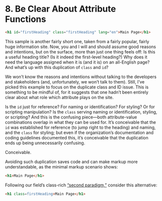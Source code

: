 # 8. Be Clear About Attribute Functions

```html
<h1 id="firstHeading" class="firstHeading" lang="en">Main Page</h1>
```

This sample is another fairly short one, taken from a fairly popular, fairly huge information site. Now, you and I will and should assume good reasons and intentions, but on the surface, more than just one thing feels off: Is this a useful heading title? (Is it indeed the first-level heading?) Why does it need the language assigned when it is (and it is) on an all-English page? And what’s up with this duplication of `class` and `id`?

We won’t know the reasons and intentions without talking to the developers and stakeholders (and, unfortunately, we won’t talk to them). Still, I’ve picked this example to focus on the duplicate class and ID issue. This is something to be mindful of, for it suggests that one hadn’t been entirely clear about what role which attribute plays on the site.

Is the `id` just for reference? For naming or identification? For styling? Or for scripting manipulation? Is the `class` serving naming or identification, styling, or scripting? And this is the confusing piece—both attribute-value combinations overlap in what they can be used for. It’s conceivable that the `id` was established for reference (to jump right to the heading) and naming, and the `class` for styling; but even if the organization’s documentation and coding guidelines documented this, it’s conceivable that the duplication ends up being unnecessarily confusing.

Conceivable.

Avoiding such duplication saves code and can make markup more understandable, as the minimal markup scenario shows:

```html
<h1>Main Page</h1>
```

Following our field’s class-rich [“second paradigm,”](https://meiert.com/en/blog/two-paradigms/) consider this alternative:

```html
<h1 class=firstHeading>Main Page</h1>
```